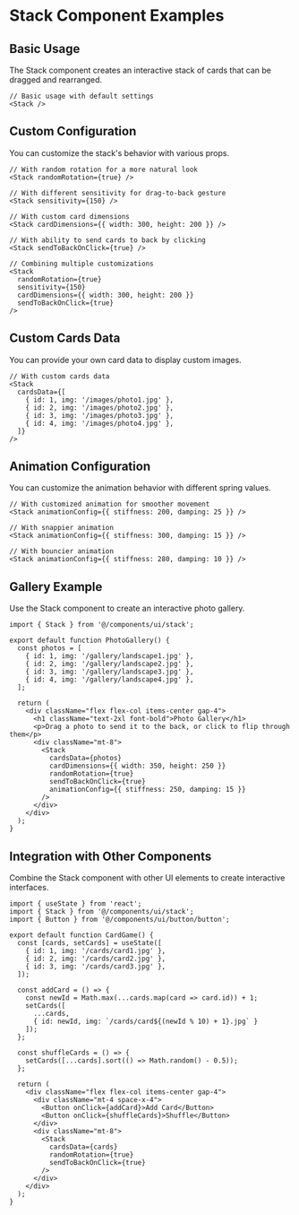 # Stack Component Examples

## Basic Usage

The Stack component creates an interactive stack of cards that can be dragged and rearranged.

```tsx
// Basic usage with default settings
<Stack />
```

## Custom Configuration

You can customize the stack's behavior with various props.

```tsx
// With random rotation for a more natural look
<Stack randomRotation={true} />

// With different sensitivity for drag-to-back gesture
<Stack sensitivity={150} />

// With custom card dimensions
<Stack cardDimensions={{ width: 300, height: 200 }} />

// With ability to send cards to back by clicking
<Stack sendToBackOnClick={true} />

// Combining multiple customizations
<Stack
  randomRotation={true}
  sensitivity={150}
  cardDimensions={{ width: 300, height: 200 }}
  sendToBackOnClick={true}
/>
```

## Custom Cards Data

You can provide your own card data to display custom images.

```tsx
// With custom cards data
<Stack
  cardsData={[
    { id: 1, img: '/images/photo1.jpg' },
    { id: 2, img: '/images/photo2.jpg' },
    { id: 3, img: '/images/photo3.jpg' },
    { id: 4, img: '/images/photo4.jpg' },
  ]}
/>
```

## Animation Configuration

You can customize the animation behavior with different spring values.

```tsx
// With customized animation for smoother movement
<Stack animationConfig={{ stiffness: 200, damping: 25 }} />

// With snappier animation
<Stack animationConfig={{ stiffness: 300, damping: 15 }} />

// With bouncier animation
<Stack animationConfig={{ stiffness: 280, damping: 10 }} />
```

## Gallery Example

Use the Stack component to create an interactive photo gallery.

```tsx
import { Stack } from '@/components/ui/stack';

export default function PhotoGallery() {
  const photos = [
    { id: 1, img: '/gallery/landscape1.jpg' },
    { id: 2, img: '/gallery/landscape2.jpg' },
    { id: 3, img: '/gallery/landscape3.jpg' },
    { id: 4, img: '/gallery/landscape4.jpg' },
  ];

  return (
    <div className="flex flex-col items-center gap-4">
      <h1 className="text-2xl font-bold">Photo Gallery</h1>
      <p>Drag a photo to send it to the back, or click to flip through them</p>
      <div className="mt-8">
        <Stack
          cardsData={photos}
          cardDimensions={{ width: 350, height: 250 }}
          randomRotation={true}
          sendToBackOnClick={true}
          animationConfig={{ stiffness: 250, damping: 15 }}
        />
      </div>
    </div>
  );
}
```

## Integration with Other Components

Combine the Stack component with other UI elements to create interactive interfaces.

```tsx
import { useState } from 'react';
import { Stack } from '@/components/ui/stack';
import { Button } from '@/components/ui/button/button';

export default function CardGame() {
  const [cards, setCards] = useState([
    { id: 1, img: '/cards/card1.jpg' },
    { id: 2, img: '/cards/card2.jpg' },
    { id: 3, img: '/cards/card3.jpg' },
  ]);

  const addCard = () => {
    const newId = Math.max(...cards.map(card => card.id)) + 1;
    setCards([
      ...cards, 
      { id: newId, img: `/cards/card${(newId % 10) + 1}.jpg` }
    ]);
  };

  const shuffleCards = () => {
    setCards([...cards].sort(() => Math.random() - 0.5));
  };

  return (
    <div className="flex flex-col items-center gap-4">
      <div className="mt-4 space-x-4">
        <Button onClick={addCard}>Add Card</Button>
        <Button onClick={shuffleCards}>Shuffle</Button>
      </div>
      <div className="mt-8">
        <Stack
          cardsData={cards}
          randomRotation={true}
          sendToBackOnClick={true}
        />
      </div>
    </div>
  );
}
```
